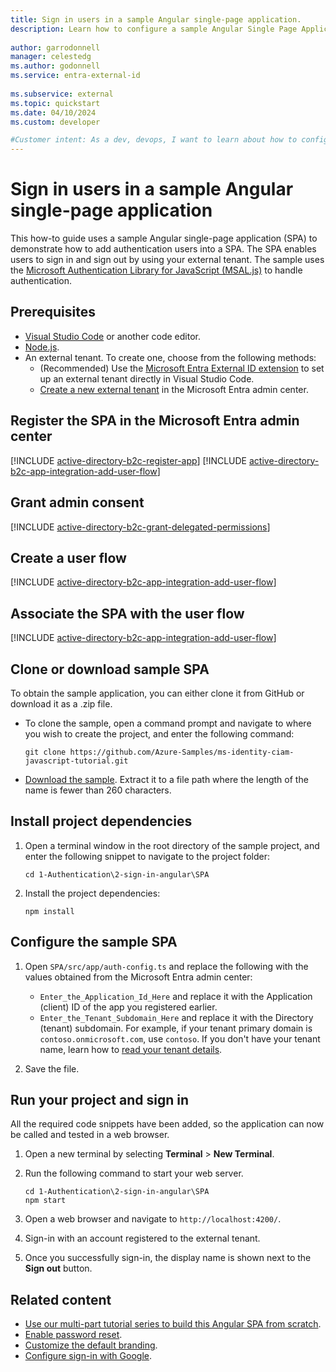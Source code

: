 ```yaml
---
title: Sign in users in a sample Angular single-page application.
description: Learn how to configure a sample Angular Single Page Application (SPA) using Microsoft Entra External ID.
 
author: garrodonnell
manager: celestedg
ms.author: godonnell
ms.service: entra-external-id
 
ms.subservice: external
ms.topic: quickstart
ms.date: 04/10/2024
ms.custom: developer

#Customer intent: As a dev, devops, I want to learn about how to configure a sample Angular Single-page application to sign in and sign out users with my external tenant
---
```


# Sign in users in a sample Angular single-page application 

This how-to guide uses a sample Angular single-page application (SPA) to demonstrate how to add authentication users into a SPA. The SPA enables users to sign in and sign out by using your external tenant. The sample uses the [Microsoft Authentication Library for JavaScript (MSAL.js)](https://github.com/AzureAD/microsoft-authentication-library-for-js) to handle authentication.

## Prerequisites

- [Visual Studio Code](https://code.visualstudio.com/download) or another code editor.
- [Node.js](https://nodejs.org/en/download/).
- An external tenant. To create one, choose from the following methods:
  - (Recommended) Use the [Microsoft Entra External ID extension](https://aka.ms/ciamvscode/samples/marketplace) to set up an external tenant directly in Visual Studio Code.
  - [Create a new external tenant](how-to-create-external-tenant-portal.md) in the Microsoft Entra admin center.

## Register the SPA in the Microsoft Entra admin center

[!INCLUDE [active-directory-b2c-register-app](./includes/register-app/register-client-app-common.md)]
[!INCLUDE [active-directory-b2c-app-integration-add-user-flow](./includes/register-app/add-platform-redirect-url-angular.md)]

## Grant admin consent

[!INCLUDE [active-directory-b2c-grant-delegated-permissions](./includes/register-app/grant-api-permission-sign-in.md)]

## Create a user flow

[!INCLUDE [active-directory-b2c-app-integration-add-user-flow](./includes/configure-user-flow/create-sign-in-sign-out-user-flow.md)]

## Associate the SPA with the user flow

[!INCLUDE [active-directory-b2c-app-integration-add-user-flow](./includes/configure-user-flow/add-app-user-flow.md)]

## Clone or download sample SPA

To obtain the sample application, you can either clone it from GitHub or download it as a .zip file.

- To clone the sample, open a command prompt and navigate to where you wish to create the project, and enter the following command:

    ```console
    git clone https://github.com/Azure-Samples/ms-identity-ciam-javascript-tutorial.git
    ```

- [Download the sample](https://github.com/Azure-Samples/ms-identity-ciam-javascript-tutorial/archive/refs/heads/main.zip). Extract it to a file path where the length of the name is fewer than 260 characters.

## Install project dependencies

1. Open a terminal window in the root directory of the sample project, and enter the following snippet to navigate to the project folder:

    ```console
    cd 1-Authentication\2-sign-in-angular\SPA
    ```

1. Install the project dependencies:

    ```console
    npm install
    ```

## Configure the sample SPA

1. Open `SPA/src/app/auth-config.ts` and replace the following with the values obtained from the Microsoft Entra admin center:

     * `Enter_the_Application_Id_Here` and replace it with the Application (client) ID of the app you registered earlier.
     * `Enter_the_Tenant_Subdomain_Here` and replace it with the Directory (tenant) subdomain. For example, if your tenant primary domain is `contoso.onmicrosoft.com`, use `contoso`. If you don't have your tenant name, learn how to [read your tenant details](how-to-create-customer-tenant-portal.md#get-the-customer-tenant-details).

1. Save the file.

## Run your project and sign in

All the required code snippets have been added, so the application can now be called and tested in a web browser.

1. Open a new terminal by selecting **Terminal** > **New Terminal**.
1. Run the following command to start your web server.

    ```console
    cd 1-Authentication\2-sign-in-angular\SPA
    npm start
    ```

1. Open a web browser and navigate to `http://localhost:4200/`.

1. Sign-in with an account registered to the external tenant.

1. Once you successfully sign-in, the display name is shown next to the **Sign out** button.

## Related content

- [Use our multi-part tutorial series to build this Angular SPA from scratch](tutorial-single-page-app-angular-sign-in-prepare-app.md).
- [Enable password reset](how-to-enable-password-reset-customers.md).
- [Customize the default branding](how-to-customize-branding-customers.md).
- [Configure sign-in with Google](how-to-google-federation-customers.md).